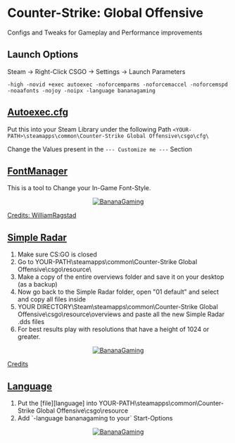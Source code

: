 # Counter-Strike: Global Offensive

Configs and Tweaks for Gameplay and Performance improvements

## Launch Options

Steam -> Right-Click CSGO -> Settings -> Launch Parameters

`-high -novid +exec autoexec -noforcemparms -noforcemaccel -noforcemspd -noaafonts -nojoy -noipx -language bananagaming`

## [Autoexec.cfg][autoexec]

Put this into your Steam Library under the following Path
`<YOUR-PATH>\steamapps\common\Counter-Strike Global Offensive\csgo\cfg\`

Change the Values present in the `--- Customize me ---` Section

## [FontManager][fontmanager]

This is a tool to Change your In-Game Font-Style.

<div align=center
>

[![BananaGaming](https://img.youtube.com/vi/3xToNTtdmME/0.jpg)](https://www.youtube.com/watch?v=3xToNTtdmME)

</div>

[Credits: WilliamRagstad][credits]

## [Simple Radar][radar]

<ol
>
    <li
    >Make sure CS:GO is closed</li>
    <li
    >Go to YOUR-PATH\steamapps\common\Counter-Strike Global Offensive\csgo\resource\</li>
    <li
    >Make a copy of the entire overviews folder and save it on your desktop (as a backup)</li>
    <li
    >Now go back to the Simple Radar folder, open "01 default" and select and copy all files  inside</li>
    <li
    >YOUR DIRECTORY\Steam\steamapps\common\Counter-Strike Global Offensive\csgo\resource\overviews and paste all the new Simple Radar .dds files</li>
    <li
    >For best results play with resolutions that have a height of 1024 or greater.</li>
</ol>

<div align=center
>

[![BananaGaming](https://img.youtube.com/vi/g9aaU6LXfOw/0.jpg)](https://www.youtube.com/watch?v=g9aaU6LXfOw)

</div>

[Credits][radarcredits]

## [Language][language]

<ol
>
    <li
    >Put the [file][language] into YOUR-PATH\steamapps\common\Counter-Strike Global Offensive\csgo\resource</li>
    <li
    >Add `-language bananagaming to your` Start-Options</li>
</ol>

<div align=center
>

[![BananaGaming](https://img.youtube.com/vi/fbNkI_M1byw/0.jpg)](https://www.youtube.com/watch?v=fbNkI_M1byw)

</div>

[autoexec]: autoexec.cfg
[fontmanager]: FontManager.exe
[credits]: https://github.com/WilliamRagstad/Font-Manager
[radar]: Simple%20Radar.zip
[radarcredits]: https://csgoconsole.com/mods/text-color-mod/
[language]: csgo_bananagaming.txt
